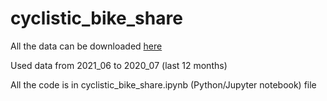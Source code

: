 # cyclistic_bike_share
All the data can be downloaded [here](https://divvy-tripdata.s3.amazonaws.com/index.html)

Used data from 2021_06 to 2020_07 (last 12 months)

All the code is in cyclistic_bike_share.ipynb (Python/Jupyter notebook) file

